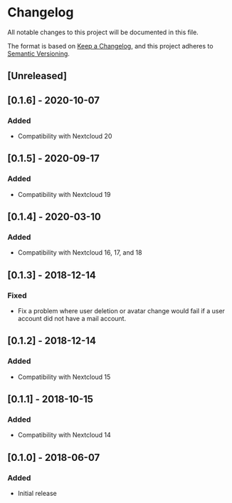 # Changelog
All notable changes to this project will be documented in this file.

The format is based on [Keep a Changelog](https://keepachangelog.com/en/1.0.0/),
and this project adheres to [Semantic Versioning](https://semver.org/spec/v2.0.0.html).

## [Unreleased]

## [0.1.6] - 2020-10-07
### Added
- Compatibility with Nextcloud 20


## [0.1.5] - 2020-09-17
### Added
- Compatibility with Nextcloud 19


## [0.1.4] - 2020-03-10
### Added
- Compatibility with Nextcloud 16, 17, and 18

## [0.1.3] - 2018-12-14
### Fixed
- Fix a problem where user deletion or avatar change would fail if a user account did not have a mail account.

## [0.1.2] - 2018-12-14
### Added
- Compatibility with Nextcloud 15

## [0.1.1] - 2018-10-15
### Added
- Compatibility with Nextcloud 14

## [0.1.0] - 2018-06-07
### Added
- Initial release

